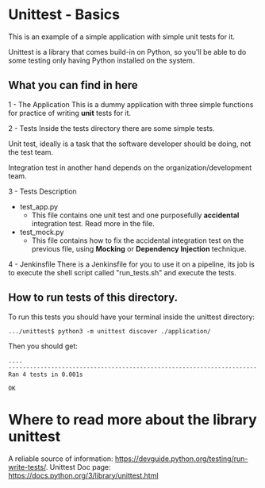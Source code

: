 # Unittest - Basics

This is an example of a simple application with simple unit tests for it.

Unittest is a library that comes build-in on Python, so you'll be able to do
some testing only having Python installed on the system. 

## What you can find in here
 1 - The Application
 This is a dummy application with three simple functions for practice of
 writing **unit** tests for it.

 2 - Tests
 Inside the tests directory there are some simple tests.

 Unit test, ideally is a task that the software developer should be doing, 
 not the test team. 

 Integration test in another hand depends on the organization/development team.

3 - Tests Description
   - test_app.py
      - This file contains one unit test and one purposefully **accidental** integration test. Read more in the file.
   - test_mock.py
      - This file contains how to fix the accidental integration test on the previous file, using **Mocking** or **Dependency Injection** technique.

4 - Jenkinsfile
 There is a Jenkinsfile for you to use it on a pipeline, its job is to execute the
 shell script called "run_tests.sh" and execute the tests.


## How to run tests of this directory.

To run this tests you should have your terminal inside the unittest directory:

```
.../unittest$ python3 -m unittest discover ./application/
```

Then you should get:
```
....
----------------------------------------------------------------------
Ran 4 tests in 0.001s

OK
```

# Where to read more about the library unittest

A reliable source of information: https://devguide.python.org/testing/run-write-tests/.
Unittest Doc page: https://docs.python.org/3/library/unittest.html